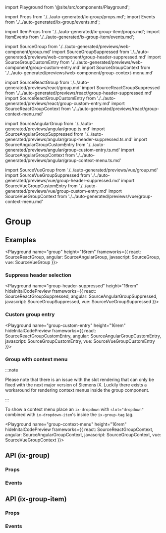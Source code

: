 import Playground from '@site/src/components/Playground';

import Props from './../auto-generated/ix-group/props.md';
import Events from './../auto-generated/ix-group/events.md';

import ItemProps from './../auto-generated/ix-group-item/props.md';
import ItemEvents from './../auto-generated/ix-group-item/events.md';

import SourceGroup from './../auto-generated/previews/web-component/group.md'
import SourceGroupSuppressed from './../auto-generated/previews/web-component/group-header-suppressed.md'
import SourceGroupCustomEntry from './../auto-generated/previews/web-component/group-custom-entry.md'
import SourceGroupContext from './../auto-generated/previews/web-component/group-context-menu.md'

import SourceReactGroup from './../auto-generated/previews/react/group.md'
import SourceReactGroupSuppressed from './../auto-generated/previews/react/group-header-suppressed.md'
import SourceReactGroupCustomEntry from './../auto-generated/previews/react/group-custom-entry.md'
import SourceReactGroupContext from './../auto-generated/previews/react/group-context-menu.md'

import SourceAngularGroup from './../auto-generated/previews/angular/group.ts.md'
import SourceAngularGroupSuppressed from './../auto-generated/previews/angular/group-header-suppressed.ts.md'
import SourceAngularGroupCustomEntry from './../auto-generated/previews/angular/group-custom-entry.ts.md'
import SourceAngularGroupContext from './../auto-generated/previews/angular/group-context-menu.ts.md'

import SourceVueGroup from './../auto-generated/previews/vue/group.md'
import SourceVueGroupSuppressed from './../auto-generated/previews/vue/group-header-suppressed.md'
import SourceVueGroupCustomEntry from './../auto-generated/previews/vue/group-custom-entry.md'
import SourceVueGroupContext from './../auto-generated/previews/vue/group-context-menu.md'

# Group

## Examples

<Playground
name="group" height="16rem"
frameworks={{
  react: SourceReactGroup,
  angular: SourceAngularGroup,
  javascript: SourceGroup,
  vue: SourceVueGroup
}}></Playground>

### Suppress header selection

<Playground
name="group-header-suppressed" height="16rem"
hideInitalCodePreview
frameworks={{
  react: SourceReactGroupSuppressed,
  angular: SourceAngularGroupSuppressed,
  javascript: SourceGroupSuppressed,
  vue: SourceVueGroupSuppressed
}}></Playground>

### Custom group entry

<Playground
name="group-custom-entry" height="16rem"
hideInitalCodePreview
frameworks={{
  react: SourceReactGroupCustomEntry,
  angular: SourceAngularGroupCustomEntry,
  javascript: SourceGroupCustomEntry,
  vue: SourceVueGroupCustomEntry
}}></Playground>

### Group with context menu

:::note

Please note that there is an issue with the slot rendering that can only be fixed with the next major version of Siemens iX.
Luckily there exists a workaround for rendering context menus inside the group component.

:::

To show a context menu place an `ix-dropdown` with `slot="dropdown"` combined with `ix-dropdown-item`'s inside the `ix-group-tag` tag.

<Playground
name="group-context-menu" height="16rem"
hideInitalCodePreview
frameworks={{
  react: SourceReactGroupContext,
  angular: SourceAngularGroupContext,
  javascript: SourceGroupContext,
  vue: SourceVueGroupContext
}}></Playground>

## API (ix-group)

### Props

<Props />

### Events

<Events />

## API (ix-group-item)

### Props

<ItemProps />

### Events

<ItemEvents />
